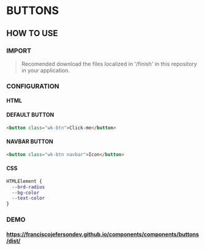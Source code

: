 # BUTTONS

## HOW TO USE

### IMPORT

> Recomended download the files localized in '/finish' in this repository in your application.

### CONFIGURATION

#### HTML

#### DEFAULT BUTTON

```html
<button class="wk-btn">Click-me</button>
```
#### NAVBAR BUTTON
```html
<button class="wk-btn navbar">Icon</button>
```

#### CSS

```css
HTMLElement {
  --brd-radius
  --bg-color
  --text-color
}
```

### DEMO

#### <https://franciscojefersondev.github.io/components/components/buttons/dist/>
